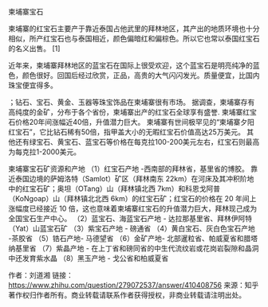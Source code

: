 柬埔寨宝石  


柬埔寨的红宝石主要产于靠近泰国占他武里的拜林地区，其产出的地质环境也十分相似，所产红宝石也与泰国相近，颜色偏暗红和偏棕色。所以它也常以泰国红宝石的名义出售。 [1]

近年来，柬埔寨拜林地区的蓝宝石在国际上很受欢迎，这个蓝宝石是明亮纯净的蓝色，颜色很好。回国后经过欣赏，正品，高贵的大气闪闪发光。质量便宜，比国内珠宝便宜得多。


；钻石、宝石、黄金、玉器等珠宝饰品在柬埔寨很有市场。
据调查，柬埔寨存有高纯度的金矿，分布于各个省份，柬埔寨出产的红宝石全球享有盛誉.
柬埔寨红宝石价格20年间涨幅近40倍，升值潜力巨大。
柬埔寨有世间极罕见的“柬埔寨夕阳红宝石”，它比钻石稀有50倍，指甲盖大小的无暇红宝石价值高达25万美元。
其他还有绿宝石、黄宝石、蓝宝石等价格在每克拉100-200美元左右，红宝石则最高为每克拉1-2000美元。


柬埔寨宝石矿资源和产地
（1）红宝石产地 -西南部的拜林省，基里省的博胶。
靠近泰国边境的萨姆洛特（Samlot）矿区（拜林南东 22km）在河床及其冲积阶地中的红宝石矿；奥坦（OTang）山（拜林镇北西 7km）和科恩戈阿普（KoNgoap）山（拜林镇北北西 6km）的红宝石矿；红宝石的价格在 20 年间上涨幅度已经接近 10 倍，这也意味着柬埔寨红宝石的升值潜力巨大，拜林现己成为全国宝石生产中心。
（2）蓝宝石、海蓝宝石产地 - 达拉那基里省、拜林伊阿特（Yat）山蓝宝石矿
（3）紫宝石产地 - 磅通省
（4）黄白宝石、灰白色宝石产地 -茶胶省
（5）锆石产地- 马德望省
（6）金矿产地- 北部暹粒省、帕威夏省和腊塔纳基里省
（7）紫晶产地 - 在上丁省和磅同省的中生代流纹岩或花岗岩裂隙和晶洞中还发育紫水晶
（8）黑玉产地 - 戈公省和柏威夏省


作者：刘道湘
链接：https://www.zhihu.com/question/279072537/answer/410408756
来源：知乎
著作权归作者所有。商业转载请联系作者获得授权，非商业转载请注明出处。


